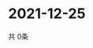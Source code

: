 # 2021-12-25
  共 0条

  <!-- BEGIN -->
  <!-- 最后更新时间Sat Dec 25 2021 12:07:12 GMT+0000 (Coordinated Universal Time) -->
  
  <!-- END -->
  
  
